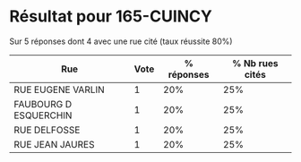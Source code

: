 # Résultat pour 165-CUINCY

Sur 5 réponses dont 4 avec une rue cité (taux réussite 80%)

| Rue | Vote | % réponses | % Nb rues cités|
|-----|------|------------|----------------|
| RUE EUGENE VARLIN | 1 | 20% | 25%|
| FAUBOURG D ESQUERCHIN | 1 | 20% | 25%|
| RUE DELFOSSE | 1 | 20% | 25%|
| RUE JEAN JAURES | 1 | 20% | 25%|
